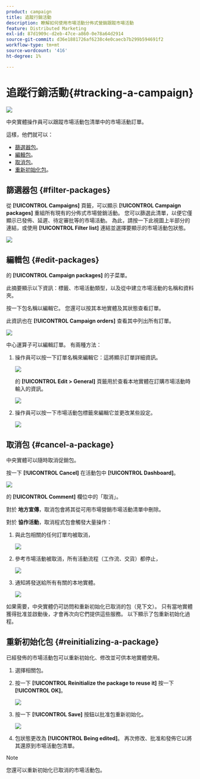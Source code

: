 ```yaml
---
product: campaign
title: 追蹤行銷活動
description: 瞭解如何使用市場活動分佈式營銷跟蹤市場活動
feature: Distributed Marketing
exl-id: 87d1909c-d2eb-47ce-a860-0e78a64d2914
source-git-commit: d36e1881726af6238c4e0caecb7b299b594691f2
workflow-type: tm+mt
source-wordcount: '416'
ht-degree: 1%

---
```


# 追蹤行銷活動{#tracking-a-campaign}

![](../../assets/common.svg)

中央實體操作員可以跟蹤市場活動包清單中的市場活動訂單。

這樣，他們就可以：

* [篩選器包](#filter-packages)。
* [編輯包](#edit-packages)。
* [取消包](#cancel-a-package)。
* [重新初始化包](#reinitializing-a-package)。

## 篩選器包 {#filter-packages}

從 **[!UICONTROL Campaigns]** 頁籤，可以顯示 **[!UICONTROL Campaign packages]** 重組所有現有的分佈式市場營銷活動。 您可以篩選此清單，以便它僅顯示已發佈、延遲、待定審批等的市場活動。 為此，請按一下此視圖上半部分的連結，或使用 **[!UICONTROL Filter list]** 連結並選擇要顯示的市場活動包狀態。

![](assets/mkg_dist_catalog_filter.png)

## 編輯包 {#edit-packages}

的 **[!UICONTROL Campaign packages]** 的子菜單。

此摘要顯示以下資訊：標籤、市場活動類型，以及從中建立市場活動的名稱和資料夾。

按一下包名稱以編輯它。 您還可以按其本地實體及其狀態查看訂單。

此資訊也在 **[!UICONTROL Campaign orders]** 查看其中列出所有訂單。

![](assets/mkg_dist_catalog_op_command_details.png)

中心運算子可以編輯訂單。 有兩種方法：

1. 操作員可以按一下訂單名稱來編輯它：這將顯示訂單詳細資訊。

   ![](assets/mkg_dist_catalog_op_command_edit1.png)

   的 **[!UICONTROL Edit > General]** 頁籤用於查看本地實體在訂購市場活動時輸入的資訊。

   ![](assets/mkg_dist_catalog_op_command_edit1a.png)

1. 操作員可以按一下市場活動包標籤來編輯它並更改某些設定。

   ![](assets/mkg_dist_catalog_op_command_edit2.png)

## 取消包 {#cancel-a-package}

中央實體可以隨時取消促銷包。

按一下 **[!UICONTROL Cancel]** 在活動包中 **[!UICONTROL Dashboard]**。

![](assets/mkg_dist_cancel_op_from_dashboard.png)

的 **[!UICONTROL Comment]** 欄位中的「取消」。

對於 **地方宣傳**，取消包會將其從可用市場營銷市場活動清單中刪除。

對於 **協作活動**，取消程式包會觸發大量操作：

1. 與此包相關的任何訂單均被取消，

   ![](assets/mkg_dist_mutual_op_cancelled.png)

1. 參考市場活動被取消，所有活動流程（工作流、交貨）都停止，

   ![](assets/mkg_dist_mutual_op_cancelled1.png)

1. 通知將發送給所有有關的本地實體。

   ![](assets/mkg_dist_mutual_op_cancelled2.png)

如果需要，中央實體仍可訪問和重新初始化已取消的包（見下文）。 只有當地實體獲得批准並啟動後，才會再次向它們提供這些服務。 以下顯示了包重新初始化過程。

## 重新初始化包 {#reinitializing-a-package}

已經發佈的市場活動包可以重新初始化、修改並可供本地實體使用。

1. 選擇相關包。
1. 按一下 **[!UICONTROL Reinitialize the package to reuse it]** 按一下 **[!UICONTROL OK]**。

   ![](assets/mkg_dist_mutual_op_reinit.png)

1. 按一下 **[!UICONTROL Save]** 按鈕以批准包重新初始化。

   ![](assets/mkg_dist_mutual_op_reinit2.png)

1. 包狀態更改為 **[!UICONTROL Being edited]**。 再次修改、批准和發佈它以將其還原到市場活動包清單。

>[!NOTE]
>
>您還可以重新初始化已取消的市場活動包。
